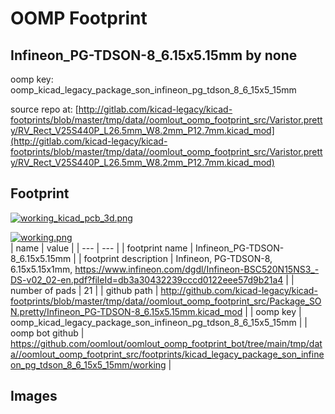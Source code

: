 # OOMP Footprint  
## Infineon_PG-TDSON-8_6.15x5.15mm  by none  
  
oomp key: oomp_kicad_legacy_package_son_infineon_pg_tdson_8_6_15x5_15mm  
  
source repo at: [http://gitlab.com/kicad-legacy/kicad-footprints/blob/master/tmp/data//oomlout_oomp_footprint_src/Varistor.pretty/RV_Rect_V25S440P_L26.5mm_W8.2mm_P12.7mm.kicad_mod](http://gitlab.com/kicad-legacy/kicad-footprints/blob/master/tmp/data//oomlout_oomp_footprint_src/Varistor.pretty/RV_Rect_V25S440P_L26.5mm_W8.2mm_P12.7mm.kicad_mod)  
## Footprint  
  
[![working_kicad_pcb_3d.png](working_kicad_pcb_3d_600.png)](working_kicad_pcb_3d.png)  
  
[![working.png](working_600.png)](working.png)  
| name | value | 
| --- | --- | 
| footprint name | Infineon_PG-TDSON-8_6.15x5.15mm | 
| footprint description | Infineon, PG-TDSON-8, 6.15x5.15x1mm, https://www.infineon.com/dgdl/Infineon-BSC520N15NS3_-DS-v02_02-en.pdf?fileId=db3a30432239cccd0122eee57d9b21a4 | 
| number of pads | 21 | 
| github path | http://github.com/kicad-legacy/kicad-footprints/blob/master/tmp/data//oomlout_oomp_footprint_src/Package_SON.pretty/Infineon_PG-TDSON-8_6.15x5.15mm.kicad_mod | 
| oomp key | oomp_kicad_legacy_package_son_infineon_pg_tdson_8_6_15x5_15mm | 
| oomp bot github | https://github.com/oomlout/oomlout_oomp_footprint_bot/tree/main/tmp/data//oomlout_oomp_footprint_src/footprints/kicad_legacy_package_son_infineon_pg_tdson_8_6_15x5_15mm/working | 
## Images  
